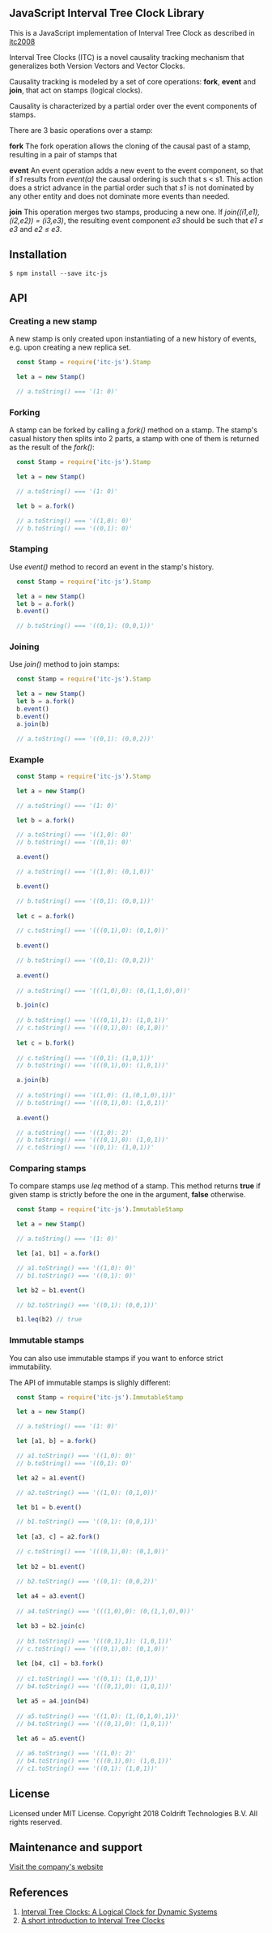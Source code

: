 ## JavaScript Interval Tree Clock Library

This is a JavaScript implementation of Interval Tree Clock as described in [itc2008](http://gsd.di.uminho.pt/members/cbm/ps/itc2008.pdf)

Interval Tree Clocks (ITC) is a novel causality tracking mechanism that generalizes both Version Vectors and Vector Clocks.

Causality tracking is modeled by a set of core operations: **fork**, **event** and **join**, that act on stamps (logical clocks).

Causality is characterized by a partial order over the event components of stamps.

There are 3 basic operations over a stamp:

**fork** The fork operation allows the cloning of the causal past of a stamp, resulting in a pair of stamps that

**event** An event operation adds a new event to the event component, so that if _s1_ results from
_event(a)_ the causal ordering is such that s < s1. This action does a strict advance in the partial order such
that _s1_ is not dominated by any other entity and does not dominate more events than needed.

**join** This operation merges two stamps, producing a new one. If _join((i1,e1), (i2,e2)) = (i3,e3)_, the resulting
event component _e3_ should be such that _e1 ≤ e3_ and _e2 ≤ e3_. 

## Installation

```
$ npm install --save itc-js
```

## API

### Creating a new stamp

A new stamp is only created upon instantiating of a new history of events,
e.g. upon creating a new replica set. 

```javascript
  const Stamp = require('itc-js').Stamp

  let a = new Stamp()

  // a.toString() === '(1: 0)'
```

### Forking

A stamp can be forked by calling a _fork()_ method on a stamp. The stamp's casual history then
splits into 2 parts, a stamp with one of them is returned as the result of the _fork()_:

```javascript
  const Stamp = require('itc-js').Stamp

  let a = new Stamp()

  // a.toString() === '(1: 0)'

  let b = a.fork()

  // a.toString() === '((1,0): 0)'
  // b.toString() === '((0,1): 0)'
```

### Stamping

Use _event()_ method to record an event in the stamp's history.

```javascript
  const Stamp = require('itc-js').Stamp

  let a = new Stamp()
  let b = a.fork()
  b.event()

  // b.toString() === '((0,1): (0,0,1))'
```

### Joining

Use _join()_ method to join stamps:

```javascript
  const Stamp = require('itc-js').Stamp

  let a = new Stamp()
  let b = a.fork()
  b.event()
  b.event()
  a.join(b)

  // a.toString() === '((0,1): (0,0,2))'
```

### Example

```javascript
  const Stamp = require('itc-js').Stamp

  let a = new Stamp()

  // a.toString() === '(1: 0)'

  let b = a.fork()

  // a.toString() === '((1,0): 0)'
  // b.toString() === '((0,1): 0)'

  a.event()

  // a.toString() === '((1,0): (0,1,0))'

  b.event()

  // b.toString() === '((0,1): (0,0,1))'
    
  let c = a.fork()

  // c.toString() === '(((0,1),0): (0,1,0))'
    
  b.event()

  // b.toString() === '((0,1): (0,0,2))'
    
  a.event()
    
  // a.toString() === '(((1,0),0): (0,(1,1,0),0))'

  b.join(c)
    
  // b.toString() === '(((0,1),1): (1,0,1))'
  // c.toString() === '(((0,1),0): (0,1,0))'
    
  let c = b.fork()
    
  // c.toString() === '((0,1): (1,0,1))'
  // b.toString() === '(((0,1),0): (1,0,1))'

  a.join(b)
  
  // a.toString() === '((1,0): (1,(0,1,0),1))'
  // b.toString() === '(((0,1),0): (1,0,1))'
    
  a.event()

  // a.toString() === '((1,0): 2)'
  // b.toString() === '(((0,1),0): (1,0,1))'
  // c.toString() === '((0,1): (1,0,1))'
```

### Comparing stamps

To compare stamps use _leq_ method of a stamp. This method returns **true** if given stamp is strictly before
the one in the argument, **false** otherwise.

```javascript
  const Stamp = require('itc-js').ImmutableStamp

  let a = new Stamp()

  // a.toString() === '(1: 0)'

  let [a1, b1] = a.fork()

  // a1.toString() === '((1,0): 0)'
  // b1.toString() === '((0,1): 0)'

  let b2 = b1.event()

  // b2.toString() === '((0,1): (0,0,1))'

  b1.leq(b2) // true
```

### Immutable stamps

You can also use immutable stamps if you want to enforce strict immutability.

The API of immutable stamps is slighly different:

```javascript
  const Stamp = require('itc-js').ImmutableStamp

  let a = new Stamp()

  // a.toString() === '(1: 0)'

  let [a1, b] = a.fork()

  // a1.toString() === '((1,0): 0)'
  // b.toString() === '((0,1): 0)'

  let a2 = a1.event()

  // a2.toString() === '((1,0): (0,1,0))'

  let b1 = b.event()

  // b1.toString() === '((0,1): (0,0,1))'
    
  let [a3, c] = a2.fork()

  // c.toString() === '(((0,1),0): (0,1,0))'
    
  let b2 = b1.event()

  // b2.toString() === '((0,1): (0,0,2))'
    
  let a4 = a3.event()
    
  // a4.toString() === '(((1,0),0): (0,(1,1,0),0))'

  let b3 = b2.join(c)
    
  // b3.toString() === '(((0,1),1): (1,0,1))'
  // c.toString() === '(((0,1),0): (0,1,0))'
    
  let [b4, c1] = b3.fork()
    
  // c1.toString() === '((0,1): (1,0,1))'
  // b4.toString() === '(((0,1),0): (1,0,1))'

  let a5 = a4.join(b4)
  
  // a5.toString() === '((1,0): (1,(0,1,0),1))'
  // b4.toString() === '(((0,1),0): (1,0,1))'
    
  let a6 = a5.event()

  // a6.toString() === '((1,0): 2)'
  // b4.toString() === '(((0,1),0): (1,0,1))'
  // c1.toString() === '((0,1): (1,0,1))'
```

## License

Licensed under MIT License. Copyright 2018 Coldrift Technologies B.V. All rights reserved.

## Maintenance and support
[Visit the company's website](https://coldrift.com/)

## References

1. [Interval Tree Clocks: A Logical Clock for Dynamic Systems](http://gsd.di.uminho.pt/members/cbm/ps/itc2008.pdf)
2. [A short introduction to Interval Tree Clocks](https://blog.separateconcerns.com/2017-05-07-itc.html)
